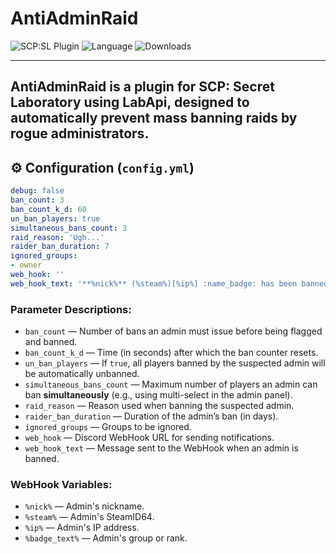 # AntiAdminRaid

![SCP:SL Plugin](https://img.shields.io/badge/SCP--SL%20Plugin-blue?style=for-the-badge)
![Language](https://img.shields.io/badge/Language-C%23-blueviolet?style=for-the-badge)
![Downloads](https://img.shields.io/github/downloads/ui2506/AntiAdminRaid/total?label=Downloads&color=333333&style=for-the-badge)

---
**AntiAdminRaid** is a plugin for SCP: Secret Laboratory using **LabApi**, designed to automatically prevent mass banning raids by rogue administrators.
---

## ⚙️ Configuration (`config.yml`)

```yaml
debug: false
ban_count: 3
ban_count_k_d: 60
un_ban_players: true
simultaneous_bans_count: 3
raid_reason: 'Ugh...'
raider_ban_duration: 7
ignored_groups:
- owner
web_hook: ''
web_hook_text: '**%nick%** (%steam%)[%ip%] :name_badge: has been banned for suspected admin abuse.'
```

### Parameter Descriptions:

* `ban_count` — Number of bans an admin must issue before being flagged and banned.
* `ban_count_k_d` — Time (in seconds) after which the ban counter resets.
* `un_ban_players` — If `true`, all players banned by the suspected admin will be automatically unbanned.
* `simultaneous_bans_count` — Maximum number of players an admin can ban **simultaneously** (e.g., using multi-select in the admin panel).
* `raid_reason` — Reason used when banning the suspected admin.
* `raider_ban_duration` — Duration of the admin’s ban (in days).
* `ignored_groups` — Groups to be ignored.
* `web_hook` — Discord WebHook URL for sending notifications.
* `web_hook_text` — Message sent to the WebHook when an admin is banned.

### WebHook Variables:

* `%nick%` — Admin's nickname.
* `%steam%` — Admin's SteamID64.
* `%ip%` — Admin's IP address.
* `%badge_text%` — Admin's group or rank.
